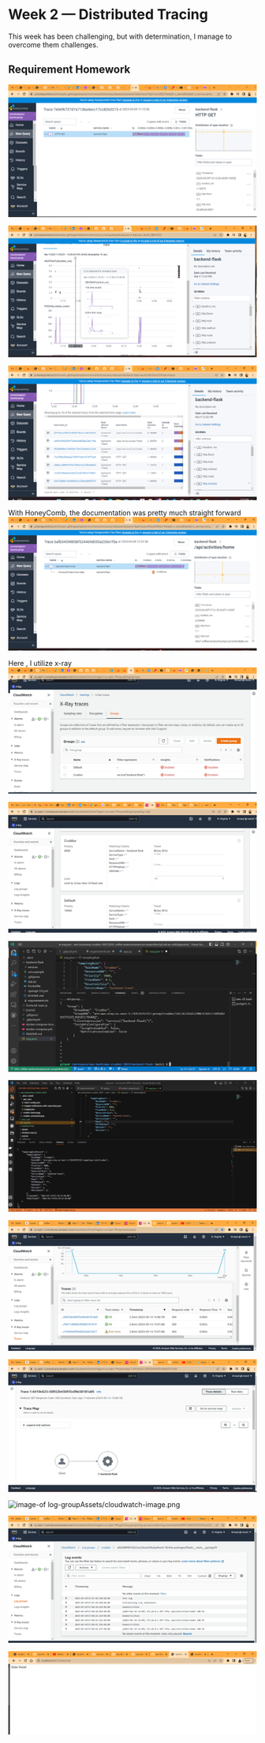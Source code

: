 # Week 2 — Distributed Tracing 

This week has been challenging, but with determination, I manage to overcome them challenges.

## Requirement Homework

![instrumenting honeycomb](Assets/Trace-in-honeycomb.png)

![image of heatmap](Assets/image-heatmap-p90.png)

![image-of running-a-query](Assets/image-of-running-new-query.png)

With HoneyComb, the documentation was pretty much straight forward
![image-of-api-activity](Assets/image-of-api-activities-home.png)

Here , I utilize x-ray 
![image-xray](Assets/x-Ray-traces.png)

![image-xray](Assets/image-xray-in-aws.png)

![image-of-xray-working](Assets/x-ray-working.png)

![aws-xray-sample-created](Assets/aws-xray-sample-created.png)

![images-traces](Assets/images-traces.png)

![additional-image-of-traces](Assets/trace-map.png)

![image-of log-group]()Assets/cloudwatch-image.png

![image-of-cloudwatch](Assets/cloudwatch-image.png)

![image of rollbar working](Assets/rollbar-test'.png)



